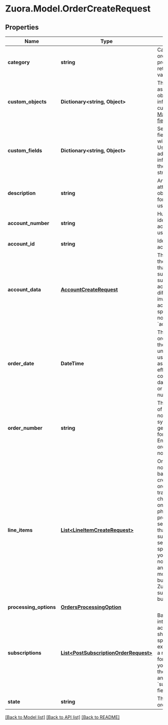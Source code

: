 
# Zuora.Model.OrderCreateRequest

## Properties

Name | Type | Description | Notes
------------ | ------------- | ------------- | -------------
**category** | **string** | Category of the order to indicate a product sale or return. Default value is &#x60;sale&#x60;. | [optional] 
**custom_objects** | **Dictionary&lt;string, Object&gt;** | The custom fields associated with an object. For more information about custom fields, see [Manage custom fields](https://knowledgecenter.zuora.com/Central_Platform/Manage_Custom_Fields). | [optional] [readonly] 
**custom_fields** | **Dictionary&lt;string, Object&gt;** | Set of user-defined fields associated with this object. Useful for storing additional information about the object in a structured format. | [optional] 
**description** | **string** | An arbitrary string attached to the object. Often useful for displaying to users. | [optional] 
**account_number** | **string** | Human-readable identifier of the account. It can be user-supplied. | [optional] 
**account_id** | **string** | Identifier of the account. | [optional] 
**account_data** | [**AccountCreateRequest**](AccountCreateRequest.md) | The information of the new account that owns the subscription. The subscription owner account can be different from the invoice owner account. If you specify this field, do not specify &#x60;account_id&#x60;. | [optional] 
**order_date** | **DateTime** | The date when the order is signed. All the order actions under this order will use this order date as the contract effective date if the contract effective date field is skipped or its value is left as null. | [optional] 
**order_number** | **string** | The order number of the new order. If not provided, system will auto-generate a number for this order.     Note: Ensure that the order number does not contain a slash. | [optional] 
**line_items** | [**List&lt;LineItemCreateRequest&gt;**](LineItemCreateRequest.md) | Order line items are non-subscription-based items created by an order, representing transactional charges such as one-time fees, physical goods, or professional service charges that are not sold as subscription services.    By specifying this field, you can launch non-subscription and unified monetization business models in Zuora, in addition to subscription business models. | [optional] 
**processing_options** | [**OrdersProcessingOption**](OrdersProcessingOption.md) |  | [optional] 
**subscriptions** | [**List&lt;PostSubscriptionOrderRequest&gt;**](PostSubscriptionOrderRequest.md) | Based on the intended order action, each item should include specific fields.     For example, to create a new subscription for a new account, you must specify the &#x60;account_data&#x60; and &#x60;subscription_plans&#x60; fields at a minimum. | [optional] 
**state** | **string** | The status of the order. | [optional] 

[[Back to Model list]](../README.md#documentation-for-models)
[[Back to API list]](../README.md#documentation-for-api-endpoints)
[[Back to README]](../README.md)


